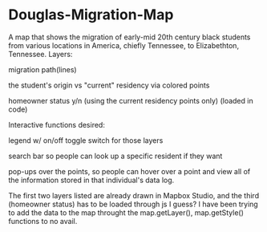 # Douglas-Migration-Map
A map that shows the migration of early-mid 20th century black students from various locations in America, chiefly Tennessee, to Elizabethton, Tennessee.
Layers:
  
  migration path(lines)
  
  the student's origin vs "current" residency via colored points
  
  homeowner status y/n (using the current residency points only) (loaded in code)

Interactive functions desired:
   
   legend w/ on/off toggle switch for those layers
   
   search bar so people can look up a specific resident if they want
    
   pop-ups over the points, so people can hover over a point and view all of the information stored in that individual's data log.
    
 The first two layers listed are already drawn in Mapbox Studio, and the third (homeowner status) has to be loaded through js I guess? I have been trying to add the data to the map throught the map.getLayer(), map.getStyle() functions to no avail.
